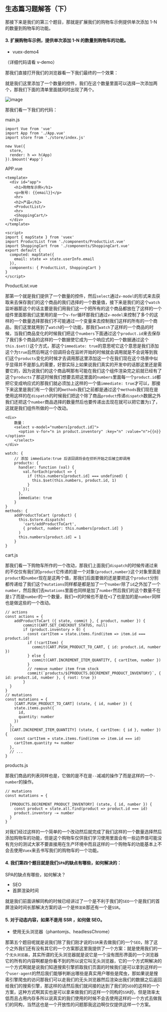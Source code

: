 ## 生态篇习题解答（下）

那接下来是我们的第三个题目，那就是扩展我们的购物车示例提供单次添加 1-N 的数量到购物车的功能。

#### 3. 扩展购物车示例，提供单次添加 1-N 的数量到购物车的功能。

- vuex-demo4

（详细代码请看 v-demo）

那我们直接打开我们的浏览器看一下我们最终的一个效果：

就是我们这里添加了一个数量的控件，我们在这个数量里面可以选择一次添加两个，那我们下面的清单里面就同时出现了两个。

![image](http://m.qpic.cn/psc?/V12UXEll2JjLTU/S1G4*2hi*D5aPIJug2nMa33cVX8nvA6znJYq74J5hGmB5rlyijMyrkX1XcTUEmpyDkTHwJXDHDrpWEbiZM75wuP9rms90XOseVJlE84.1Bw!/b&bo=qgHzAQAAAAARB2k!&rf=viewer_4&t=5)

那我们看一下我们的代码：

main.js

```
import Vue from 'vue'
import App from './App.vue'
import store from './store/index.js'

new Vue({
  store,
  render: h => h(App)
}).$mount('#app')

```

APP.vue

```
<template>
  <div id="app">
    <h1>购物车示例</h1>
    <p>账号: {{email}}</p>
    <hr>
    <h2>产品</h2>
    <ProductList/>
    <hr>
    <ShoppingCart/>
  </div>
</template>

<script>
import { mapState } from 'vuex'
import ProductList from './components/ProductList.vue'
import ShoppingCart from './components/ShoppingCart.vue'
export default {
  computed: mapState({
    email: state => state.userInfo.email
  }),
  components: { ProductList, ShoppingCart }
}
</script>

```

ProductList.vue

那第一个就是我们提供了一个数量的控件，然后`select`通过`v-model`的形式来去获取来去保存我们的这个商品的我们选择的一个数量值，接下来是我们的这个`watch`监听器那这个的话主要是我们用我们这一个把所有的这个商品都放在了这样的一个组件里面那我们这里用的是一个`v-for`循环那我们通过`v-model`来控制了多个的这样的一个数量选择那我们不可能通过一个变量来去控制我们这样的所有的一个商品，我们这里就用到了`watch`的一个功能，那我们`watch`了这样的一个商品的时候，当我们商品变化的时候我们把这个`numbers`下面通过这个`product.id`来去保存了我们多个商品的这样的一个数据使它成为一个响应式的一个数据通过这个`this.$set()`这个方式，那这个`immediate: true`的意思呢它这个意思是我们添加这个为`true`后然后啊这个回调将会在监听开始的时候就会调用就是不会说等到我们这个`products`变化的时候才去调用那这里添加这一个在我们现在这个场景中似乎显得并不是那么的需要，好那实际上如果说我们真实的开发中的话那这里还是需要它的，因为说我们的这个商品啊那有可能在我们这个组件渲染完之前就已经有了这个`products`了那这时候我们想要去把这里面的`numbers`里面每一个`product.id`都把它变成响应式的那我们就必须加上这样的一个值`immediate: true`才可以，那接下来这里是我们有一个我们的`methods`我们之前都是通过这个`methods`我们现在是使用这样的在`dispatch`的时候我们把这个除了商品`product`传递`dispatch`数据之外我们还把这个`number`商品选择的数量然后也要传递出去现在就可以把它置为`1`了，这就是我们组件所做的一个改动。

```
<div>
    数量：
    <select v-model="numbers[product.id]">
      <option v-for="n in product.inventory" :key="n" :value="n">{{n}}</option>
    </select>
</div>

watch: {
    // 添加 immediate:true 后该回调将会在侦听开始之后被立即调用
    products: {
      handler: function (val) {
        val.forEach(product => {
          if (this.numbers[product.id] === undefined) {
            this.$set(this.numbers, product.id, 1)
          }
        });
      },
      immediate: true
    }
}
methods: {
    addProductToCart (product) {
      this.$store.dispatch(
        'cart/addProductToCart',
        { product, number: this.numbers[product.id] }
      )
      this.numbers[product.id] = 1
    }
}
```

cart.js

那我们看一下购物车所作的一个改动，那我们上面我们`dispatch`的时候传递过来的不仅仅有我们的`product`它传递的是一个对象`{product,number}`这个对象里面是`product`和`number`现在是这两个值，那我们后面要做的还是要把这个`product`分别都传递给了我们这个`mutations`同样都是都是加了一个`number`除了`id`之外加了一个`number`，然后我们去`mutations`里面也同样是加了`number`然后我们的这个数量不在是`1`了而是`number`的一个数量，我们`++`的时候也不是在`+1`了也是加的是`number`同样也是做这些的一个改动。

```
// actions
const actions = {
    addProductToCart ({ state, commit }, { product, number }) {
        commit(CART.SET_CHECKOUT_STATUS, null)
        if (product.inventory > 0) {
          const cartItem = state.items.find(item => item.id === product.id)
          if (!cartItem) {
            commit(CART.PUSH_PRODUCT_TO_CART, { id: product.id, number })
          } else {
            commit(CART.INCREMENT_ITEM_QUANTITY, { cartItem, number })
          }
          // remove number item from stock
          commit(`products/${PRODUCTS.DECREMENT_PRODUCT_INVENTORY}`, { id: product.id, number }, { root: true })
        }
  }
}
// mutations
const mutations = {
    [CART.PUSH_PRODUCT_TO_CART] (state, { id, number }) {
    state.items.push({
      id,
      quantity: number
    })
  },
  [CART.INCREMENT_ITEM_QUANTITY] (state, { cartItem: { id }, number }) {
    const cartItem = state.items.find(item => item.id === id)
    cartItem.quantity += number
  },
  // ...
}
```

products.js

那我们商品的列表同样也是，它做的是不在是`--`减减的操作了而是这样的一个`-number`的操作。


```
// mutations
const mutations = {

  [PRODUCTS.DECREMENT_PRODUCT_INVENTORY] (state, { id, number }) {
    const product = state.all.find(product => product.id === id)
    product.inventory -= number
  }
}
```


对我们经过这样的一个简单的一个改动然后就完成了我们这样的一个数量选择然后添加购物车的功能，但是这个购物车仅供我们学习使用里面会有一些边界值可能没有充分的测试大家不要直接用在生产环境中而且这样的一个购物车的功能基本上不会去使用`Vuex`来去书写我们的购物车的一个功能。


#### 4. 我们第四个题目就是我们`SPA`的缺点有哪些，如何解决的：

SPA的缺点有哪些，如何解决？

- SEO
- 首屏渲染时间

就是我们前面讲解同构的时候已经讲过了一个是不利于我们的`SEO`一个是我们的首屏渲染时间长那解决方案的话一个是`预渲染`那还有一个是`SSR`。

#### 5. 对于动态内容，如果不是用 SSR ，如何做 SEO。

- 使用无头浏览器（phantomjs、headlessChrome）

那第五个题目呢就是说我们除了我们刚才说的`SSR`来去做我们的一个`SEO`，除了这个之外我们还有没有其它的一个方案那这里我提供了一个方案：就是使用我们的一个`无头浏览器`，其实所谓的无头浏览器就是说它是一个没有图形界面的一个浏览器它的所有的内容啊都是你看不到的所以说它叫无头浏览器，它的一个方式啊解决的一个方式啊就是说我们知道搜索引擎抓取我们页面的时候我们是可以拿到这样的一个`user-agent`的然后我们能够判断出哪些是真实用户哪些是爬虫，那如果说是搜索引擎爬虫的访问那我们可以走我们的无头浏览器然后渲染出我们的数据之后返回给我们的搜索引擎，那这样的话然后我们就间接的达到了我们的`SEO`的这样的一个方案，这种方式啊其实也是可以拿来做我们的这样一个同构的`SSR`的，但是效率太低而且占用内存多所以说真实的我们使用的时候不会去使用这样的一个方式去做我们的同构，当然这也是一个开放性的问题那我这边啊仅仅提供这样一个方案。
